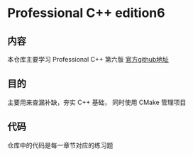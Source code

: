 # Professional C++ edition6

## 内容

本仓库主要学习 Professional C++ 第六版 [官方github地址](https://github.com/Professional-CPP/edition-6)


## 目的

主要用来查漏补缺，夯实 C++ 基础， 同时使用 CMake 管理项目

## 代码

仓库中的代码是每一章节对应的练习题
